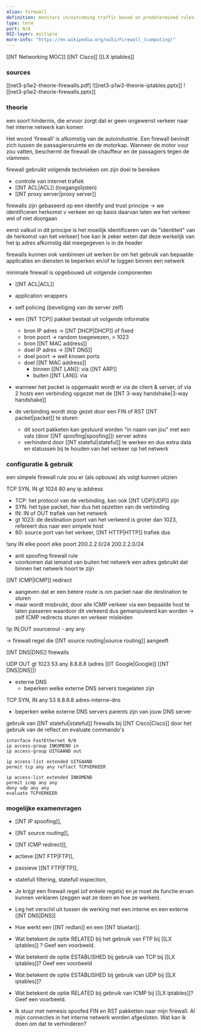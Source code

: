 ```yaml
---
alias: firewall
definition: monitors in/outcoming traffic based on predetermined rules
type: term
port: N/A
OSI-layer: multiple
more-info: "https://en.wikipedia.org/wiki/Firewall_(computing)"
---
```

[[NT Networking MOC]]
[[NT Cisco]]
[[LX iptables]]

### sources

[[net3-p1w2-theorie-firewalls.pdf]
![[net3-p1w3-theorie-iptables.pptx]]
![[net3-p1w2-theorie-firewalls.pptx]]
### theorie

een soort hindernis, die ervoor zorgt dat er geen ongewenst verkeer naar het interne netwerk kan komen

Het woord ‘firewall’ is afkomstig van de autoindustrie. 
Een firewall bevindt zich tussen de passagiersruimte en de motorkap. Wanneer de motor vuur zou vatten, beschermt de firewall de chauffeur en de passagiers tegen de vlammen.

firewall gebruikt volgende technieken om zijn doel te bereiken

- controle van internet trafiek
- [[NT ACL|ACL]] (toegangslijsten)
- [[NT proxy server|proxy server]]

firewalls zijn gebaseerd op een identify and trust principe
-> we identificeren herkomst v verkeer en op basis daarvan laten we het verkeer wel of niet doorgaan

eerst valkuil in dit principe is het moeilijk identificeren van de "identiteit" van de herkomst van het verkeer]
hoe kan ik zeker weten dat deze werkelijk van het ip adres afkomstig dat meegegeven is in de header

firewalls kunnen ook vanbinnen uit werken
bv om het gebruik van bepaalde applicaties en diensten te beperken en/of te loggen binnen een netwerk

minimale firewall is opgebouwd uit volgende componenten

- [[NT ACL|ACL]] 
- application wrappers
- self policing (beveiliging van de server zelf)

- een [[NT TCP]] pakket bestaat uit volgende informatie
	- bron IP adres -> [[NT DHCP|DHCP]] of fixed
	- bron poort -> random toegewezen, > 1023
	- bron [[NT MAC address]]
	- doel IP adres -> [[NT DNS]]
	- doel poort -> well known ports
	- doel [[NT MAC address]]
		- binnen [[NT LAN]]: via [[NT ARP]] 
		- buiten [[NT LAN]]: via 
- wanneer het packet is opgemaakt wordt er via de client & server, of via 2 hosts een verbinding opgezet met de [[NT 3-way handshake|3-way handshake]]
- de verbinding wordt stop gezet door een FIN of RST [[NT packet|packet]] te sturen
	- dit soort pakketen kan gestuurd worden "in naam van jou" met een vals (door [[NT spoofing|spoofing]]) server adres
	- verhinderd door [[NT stateful|stateful]] te werken en dus extra data en statussen bij te houden van het verkeer op het netwerk 


### configuratie & gebruik

een simpele firewall rule zou er (als opbouw) als volgt kunnen uitzien

TCP SYN, IN gt 1024 80 any ip address

- TCP: het protocol van de verbinding, kan ook [[NT UDP|UDP]] zijn
- SYN: het type packet, hier dus het opzetten van de verbinding
- IN: IN of OUT trafiek van het netwerk
- gt 1023: de destination poort van het verkeerd is groter dan 1023, refereert dus naar een simpele host
- 80: source port van het verkeer, [[NT HTTP|HTTP]] trafiek dus

!any IN elke poort elke poort 200.2.2.0/24 200.2.2.0/24

- anti spoofing firewall rule
- voorkomen dat iemand van buiten het netwerk een adres gebruikt dat binnen het netwerk hoort te zijn

[[NT ICMP|ICMP]] redirect

- aangeven dat er een betere route is om packet naar die destination te sturen
- maar wordt misbruikt, door alle ICMP verkeer via een bepaalde host te laten passeren waardoor dit verkeerd dus gemanipuleerd kan worden -> zelf ICMP redirects sturen en verkeer misleiden

!ip IN,OUT sourcerout - any any

-> firewall regel die [[NT source routing|source routing]] aangeeft

[[NT DNS|DNS]] firewalls

UDP OUT gt 1023 53 any 8.8.8.8 (adres [[IT Google|Google]] [[NT DNS|DNS]])

- externe DNS 
	- beperken welke externe DNS servers toegelaten zijn

TCP SYN, IN any 53 8.8.8.8 adres-interne-dns

- beperken welke externe DNS servers parents zijn van jouw DNS server

gebruik van [[NT stateful|stateful]] firewalls bij [[NT Cisco|Cisco]] door het gebruik van de reflect en evaluate commando's

```
interface FastEthernet 0/0
ip access-group INKOMEND in
ip access-group UITGAAND out
 
ip access-list extended UITGAAND
permit tcp any any reflect TCPVERKEER
 
ip access-list extended INKOMEND
permit icmp any any
deny udp any any
evaluate TCPVERKEER
```

 
### mogelijke examenvragen

- [[NT IP spoofing]], 
- [[NT source routing]], 
- [[NT ICMP redirect]], 
- actieve [[NT FTP|FTP]], 
- passieve [[NT FTP|FTP]],
  
- statefull filtering, statefull inspection,
- Je krijgt een firewall regel (of enkele regels) en je moet de functie ervan kunnen verklaren (zeggen wat ze doen en hoe ze werken).
- Leg het verschil uit tussen de werking met een interne en een externe [[NT DNS|DNS]]
- Hoe werkt een [[NT redlan]] en een [[NT bluelan]].
- Wat betekent de optie RELATED bij het gebruik van FTP bij [[LX iptables]] ? Geef een voorbeeld.
- Wat betekent de optie ESTABLISHED bij gebruik van TCP bij [[LX iptables]]? Geef een voorbeeld
- Wat betekent de optie ESTABLISHED bij gebruik van UDP bij [[LX iptables]]?
- Wat betekent de optie RELATED bij gebruik van ICMP bij [[LX iptables]]? Geef een voorbeeld.
- Ik stuur met nemesis spoofed FIN en RST pakketten naar mijn firewall. Al mijn connecties in het interne netwerk worden afgesloten. Wat kan ik doen om dat te verhinderen?